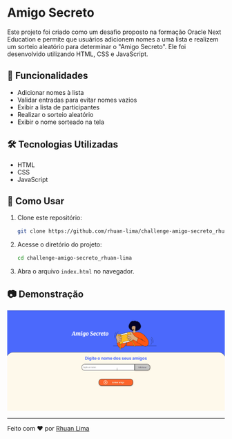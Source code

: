# Amigo Secreto

Este projeto foi criado como um desafio proposto na formação Oracle Next Education e permite que usuários adicionem nomes a uma lista e realizem um sorteio aleatório para determinar o "Amigo Secreto". Ele foi desenvolvido utilizando HTML, CSS e JavaScript.

## 🚀 Funcionalidades

- Adicionar nomes à lista
- Validar entradas para evitar nomes vazios
- Exibir a lista de participantes
- Realizar o sorteio aleatório
- Exibir o nome sorteado na tela

## 🛠️ Tecnologias Utilizadas

- HTML
- CSS
- JavaScript

## 📌 Como Usar

1. Clone este repositório:
   ```sh
   git clone https://github.com/rhuan-lima/challenge-amigo-secreto_rhuan-lima
   ```
2. Acesse o diretório do projeto:
   ```sh
   cd challenge-amigo-secreto_rhuan-lima
   ```
3. Abra o arquivo `index.html` no navegador.

## 📷 Demonstração

![Veja a aplicação em funcionamento!](assets/demonstracao.gif)

---

Feito com ❤️ por [Rhuan Lima](https://github.com/rhuan-lima/)

